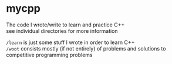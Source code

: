 # mycpp
The code I wrote/write to learn and practice C++<br />
see individual directories for more information

`/learn` is just some stuff I wrote in order to learn C++<br />
`/woot` consists mostly (if not entirely) of problems and solutions to competitive programming problems<br />
